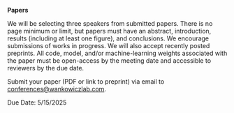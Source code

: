 
**Papers**

We will be selecting three speakers from submitted papers. There is no page minimum or limit, but papers must have an abstract, introduction, results (including at least one figure), and conclusions. We encourage submissions of works in progress. We will also accept recently posted preprints. All code, model, and/or machine-learning weights associated with the paper must be open-access by the meeting date and accessible to reviewers by the due date. 

Submit your paper (PDF or link to preprint) via email to conferences@wankowiczlab.com. 

Due Date: 5/15/2025

